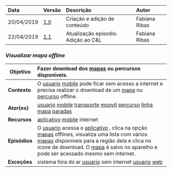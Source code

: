 |Data|Versão|Descrição|Autor|
|:---|:---|:---|:---|
|20/04/2019|[1.0](https://github.com/Andre-Eduardo/2019.1-Requisitos-Moovit/tree/master/cenarios/versao%20cenarios%201.0)|Criação e adição de conteúdo|Fabiana Ribas|
|22/04/2019|[1.1](https://github.com/Andre-Eduardo/2019.1-Requisitos-Moovit/tree/master/cenarios/versao%20cenarios%201.1)|Atualização episodio. Adição ao C&L|Fabiana Ribas|


### ***<a name="Visualizar Mapa Offline">Visualizar mapa offline</a>***

|**Objetivo**|Fazer download dos [mapas](https://github.com/Andre-Eduardo/2019.1-Requisitos-Moovit/wiki/L18---mapa) ou percursos disponíveis. |
|--|:--|
|**Contexto**|O [usuario](https://github.com/Andre-Eduardo/2019.1-Requisitos-Moovit/wiki/L65-Usu%C3%A1rio) [mobile](https://github.com/Andre-Eduardo/2019.1-Requisitos-Moovit/wiki/L03---aplica%C3%A7ao-mobile) pode ficar sem acesso a internet e precisa realizar o download de um [mapa](https://github.com/Andre-Eduardo/2019.1-Requisitos-Moovit/wiki/L18---mapa) ou [percurso](https://github.com/Andre-Eduardo/2019.1-Requisitos-Moovit/wiki/L50---percurso) offline. |
|**Ator(es)**|[usuario](https://github.com/Andre-Eduardo/2019.1-Requisitos-Moovit/wiki/L65-Usu%C3%A1rio) [mobile](https://github.com/Andre-Eduardo/2019.1-Requisitos-Moovit/wiki/L03---aplica%C3%A7ao-mobile) [transporte](https://github.com/Andre-Eduardo/2019.1-Requisitos-Moovit/wiki/L63---transporte) [moovit](https://github.com/Andre-Eduardo/2019.1-Requisitos-Moovit/wiki/L38---moovit) [percurso](https://github.com/Andre-Eduardo/2019.1-Requisitos-Moovit/wiki/L50---percurso) [linha](https://github.com/Andre-Eduardo/2019.1-Requisitos-Moovit/wiki/L27---linha) [mapa](https://github.com/Andre-Eduardo/2019.1-Requisitos-Moovit/wiki/L18---mapa) [paradas](https://github.com/Andre-Eduardo/2019.1-Requisitos-Moovit/wiki/L47---paradas) |
|**Recursos**|[aplicativo](https://github.com/Andre-Eduardo/2019.1-Requisitos-Moovit/wiki/L03---aplica%C3%A7ao-mobile) [mobile](https://github.com/Andre-Eduardo/2019.1-Requisitos-Moovit/wiki/L03---aplica%C3%A7ao-mobile) internet |
|**Episódios**|O [usuario](https://github.com/Andre-Eduardo/2019.1-Requisitos-Moovit/wiki/L65-Usu%C3%A1rio) acessa o [aplicativo](https://github.com/Andre-Eduardo/2019.1-Requisitos-Moovit/wiki/L03---aplica%C3%A7ao-mobile) , clica na opção [mapas](https://github.com/Andre-Eduardo/2019.1-Requisitos-Moovit/wiki/L18---mapa) offlines, visualiza uma lista com vários [mapas](https://github.com/Andre-Eduardo/2019.1-Requisitos-Moovit/wiki/L18---mapa) disponíveis para a região dela e clica no icone de download. O [mapa](https://github.com/Andre-Eduardo/2019.1-Requisitos-Moovit/wiki/L18---mapa) é salvo no aparelho e pode ser acessado mesmo sem internet. |
|**Exceções**|sistema fora do ar [usuario](https://github.com/Andre-Eduardo/2019.1-Requisitos-Moovit/wiki/L65-Usu%C3%A1rio) sem internet [usuario](https://github.com/Andre-Eduardo/2019.1-Requisitos-Moovit/wiki/L65-Usu%C3%A1rio) [web](https://github.com/Andre-Eduardo/2019.1-Requisitos-Moovit/wiki/L04--Aplica%C3%A7%C3%A3o-Web) |
<br><br>